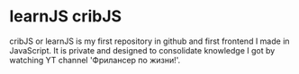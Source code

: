 # learnJS cribJS
cribJS or learnJS is my first repository in github and first frontend I made in JavaScript. It is private and designed to consolidate knowledge I got by watching YT channel 'Фрилансер по жизни!'.
